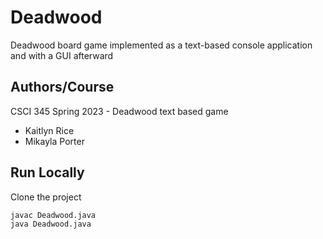 # Deadwood

Deadwood board game implemented as a text-based console application and with a GUI afterward

## Authors/Course
CSCI 345 Spring 2023 - Deadwood text based game

- Kaitlyn Rice
- Mikayla Porter

## Run Locally

Clone the project

```terminal
javac Deadwood.java
java Deadwood.java
```
